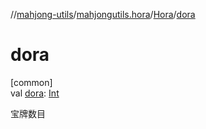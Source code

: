 //[mahjong-utils](../../../index.md)/[mahjongutils.hora](../index.md)/[Hora](index.md)/[dora](dora.md)

# dora

[common]\
val [dora](dora.md): [Int](https://kotlinlang.org/api/latest/jvm/stdlib/kotlin/-int/index.html)

宝牌数目
